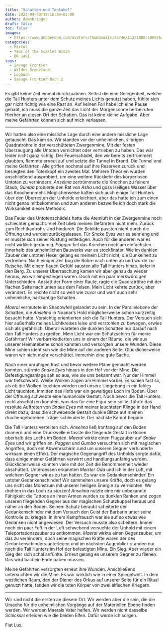 ```yaml
---
title: "Schatten und Tentakel"
date: 2023-04-30T19:16:34+02:00
author: dawnbringer
draft: false
toc: false
images:
  - https://www.dndbeyond.com/avatars/thumbnails/25746/113/1000/1000/637880557094360609.jpeg
categories:
  - Mirtul
  - Year of the Scarlet Witch
  - DR 1491
tags: 
  - Savage Frontier
  - Wildes Grenzland
  - Logbuch
  - Savage Frontier Buch 2
---
```


Es gibt keine Zeit einmal durchzuatmen. Selbst die eine Gelegenheit, welche die Tall Hunters unter dem Schutz meines Lichts genutzt haben, fühlte sich gar nicht richtig wie eine Rast an. Auf keinen Fall habe ich eine Pause gehabt, ich muss die ganze Zeit das Licht der Morgensonne herbeirufen. Hierher an diesen Ort der Schatten. Das ist keine kleine Aufgabe. Aber meine Gefährten können sich auf mich verlassen.
 
---
 
Wir hatten also eine missliche Lage durch eine andere missliche Lage getauscht. Das kam so. Wir standen vor der unheimlichen, silbrigen Quadratröhre in der verschütteten Zwergenmine. Mit der festen Überzeugung alle Untoten vernichtet oder vertrieben zu haben. Das war leider nicht ganz richtig. Der Feuerschädel, den wir bereits zertrümmert glaubten, flammte erneut auf und setzte die Tunnel in Brand. Die Tunnel und meine Gefährten. Alle griffen nochmal auf ihre Reserven zurück und besiegten den Totenkopf ein zweites Mal. Mehrere Theorien wurden anschließend ausprobiert, um eine weitere Rückkehr des körperlosen Untoten zu verhindern: _Anselma_ zertrümmerte die Knochen zu feinem Staub, _Gumba_ probierte den Rat von _Asha_ und goss Heiliges Wasser über das Knochennmehl. Möglicherweise hatten sich auch einige Tall Hunters über den Überresten der Unholde erleichtert, aber das hatte ich zum einen nicht genau mitbekommen und zum anderen bezweifle ich doch stark die Wirksamkeit dieser Methodik.
 
Das Feuer des Untotenschädels hatte die Atemluft in der Zwergenmine noch schlechter gemacht. Viel Zeit blieb meinen Gefährten nicht mehr. Zurück zum Rechtkantrohr. Und hindurch. Die Schilde passten nicht durch die Öffnung und wurden zurückgelassen. Für _Snake Eyes_ war es sehr eng und er musste sich seiner Rüstung entledigen. Auch für die anderen war es nicht wirklich geräumig. _Paggen_ fiel das Kriechen noch am einfachsten. Innerhalb des unheimlichen Bauwerks war es stockfinster. Wie im dunklen Zauber der untoten Hexer gelang es meinem Licht nicht, die Dunkelheit zu vertreiben. Nach einiger Zeit bog die Röhre nach unten ab und wurde zur Rutsche. Mit einem flauen Gefühl sausten alle Tall Hunters hinab, tiefer in den Berg. Zu unserer Überraschung kamen wir aber genau da wieder heraus, wo wir eingestiegen waren. Doch mit ein paar merkwürdigen Unterschieden. Anstatt der Form einer Raute, ragte die Quadratröhre mit der flachen Seite nach unten aus dem Felsen. Mein Licht kehrte zurück, aber verändert. Es reichte nicht so weit wie zuvor und warf auch sehr unheimliche, hartkantige Schatten.
 
_Maeral_ vermutete im Shadowfell gelandet zu sein. In der Parallelebene der Schatten, die _Anselma_ in Noanar's Hold möglicherweise schon kurzzeitig besucht hatte. Vorsichtig orientierten sich die Tall Hunters. Der Versuch sich hier außerhalb meines Lichtkreises leise und verstohlen zu bewegen, erwies sich als gefährlich. Überall warteten die dunklen Schatten nur darauf nach den Tall Hunters zu greifen. Mein Licht war ein Schutzschirm für meine Gefährten! Wir verbarrikadierten uns in einem der Räume, die wir aus unserer Heimatebene schon kannten und versorgten unsere Wunden. Diese Mine schien identisch wie die Mine auf der anderen Seite. Glücklicherweise waren wir nicht mehr verschüttet. Immerhin eine gute Sache.
 
Nach einer unruhigen Rast und bevor weitere Pläne gemacht werden konnten, stürmte _Snake Eyes_ hinaus in den Hof vor der Mine. Die Befestigungsanlage sah so aus, wie sie uns bekannt war. Nur der Himmel war tiefschwarz. Weiße Wolken zogen am Himmel vorbei. Es schien fast so, als ob die Wolken leuchten würden und unsere Umgebung in ein fahles Licht tauchten. Inmitten des Hofs war ein gewaltiges Loch im Boden. Über der Öffnung schwebte eine humanoide Gestalt. Noch bevor die Tall Hunters recht abschätzen konnten, was das für eine Figur sein sollte, führte das resolute Auftreten von _Snake Eyes_ mit meiner leuchteten Klinge in der Hand direkt dazu, dass die schwebende Gestalt dunkle Blitze auf meinen drachengeborenen Träger schleuderte. Der nächste Kampf begann.
 
Die Tall Hunters verteilten sich. _Anselma_ ließ Ironfang auf den Boden donnern und eine Druckwelle erfasste die fliegende Gestalt in Roben oberhalb des Lochs im Boden. _Maeral_ wirkte einen Flugzauber auf _Snake Eyes_ und wir griffen an. _Paggen_ und _Gumba_ versuchten sich mit magischen Angriffen, doch ein Abwehrschirm rund um unseren Gegner verhinderte wirksam einen Effekt. Der magische Gegenangriff des Unholds sorgte dafür, dass einige meiner Gefährten verwirrt und handlungsunfähig wurden. Glücklicherweise konnten viele mit der Zeit die Benommenheit wieder abschüttelt. Unterdessen erkannten _Meister Oda_ und ich in der Luft, mit welchem Gegner wir es zu tun hatten. Es war ein Gedankenschinder! Ein untoter Gedankenschinder! Wir sammelten unsere Kräfte, doch es gelang uns nicht das Monstrum mit unserer heiligen Energie zu vernichten. Wir drohten in das Loch zu stürzen! _Anselma_ nutzte eine mir unbekannte Fähigkeit: die Tattoos an ihren Armen wurden zu dunklen Ranken und zogen unseren fliegenden Gegner aus der magischen Schutzkuppel heraus und näher an den Boden. Seinem Schutz beraubt scheiterte der Gedankenschinder mit dem Versuch den Geist der Barbarin unter seine Kontrolle zu kriegen. In ihrem Kampfrausch war sie auf so etwas wie Gedanken nicht angewiesen. Der Versuch musste also scheitern. Immer noch ein paar Fuß in der Luft schwebend versuchte der Unhold mit einem Teleportationszauber zu entkommen. _Maeral_ wirkte einen Gegenzauber, um das zu verhindern, doch seine magischen Kräfte waren der des Gedankenschinders unterlegen und im nächsten Augenblick standen nur noch die Tall Hunters im Hof der befestigten Mine. Ein Sieg. Aber wieder ein Sieg der sich schal anfühlte. Erneut gelang es unserem Gegner zu fliehen. Das wird bald ein Ende haben müssen.

Meine Gefährten versorgten erneut ihre Wunden. Anschließend untersuchten wir die Mine. Es war wirklich wie in einer Spiegelwelt. In dem westlichen Raum, den der Diener des Orkus auf unserer Seite für ein Ritual genutzt hatte, fanden wir die toten Körper von zwei elfischen Kriegern. 
 
---
 
Wir sind nicht die ersten an diesem Ort. Wir werden aber die sein, die die Ursache für die unheimlichen Vorgänge auf der Materiellen Ebene finden werden. Wir werden Maerals Vater helfen. Wir werden nicht dasselbe Schicksal erleiden wie die beiden Elfen. Dafür werde ich sorgen.
 
Fiat Lux.
